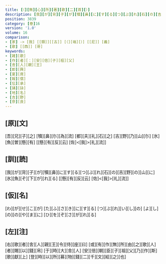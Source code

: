 ```yaml
---
title: [（][無][心][所][著][歌][二][首][）]
description: [我][が][背][子][が][犢][鼻][に][す][る][つ][ぶ][れ][石][の][吉][野][の][山][に][氷][魚][ぞ][下][が][れ][る] [[懸][有][反][云] [佐]<[我]>[礼][流]]
position: 3839
category: [巻]16
version: '1.0'
volume: 16
comparison:
- [家] -> [我] [[類]][[古]] [（][塙][）] [[尼]] [義]
- [歌] [[西]] [哥]
keywords:
- [雑][歌]
- [作][者][：][安][倍][子][祖][父]
- [舎][人][親][王]
- [即][興]
- [宴][席]
- [報][償]
- [伝][承]
- [誦][詠]
- [地][名]
- [吉][野]
- [奈][良]
---
```


## [原][文]

[吾][兄][子][之] [犢][鼻][尓][為][流] [都][夫][礼][石][之] [吉][野][乃][山][尓] [氷][魚][曽][懸][有] [[懸][有][反][云] [佐]<[我]>[礼][流]]

## [訓][読]

[我][が][背][子][が][犢][鼻][に][す][る][つ][ぶ][れ][石][の][吉][野][の][山][に][氷][魚][ぞ][下][が][れ][る] [[懸][有][反][云] [佐]<[我]>[礼][流]]

## [仮][名]

[わ][が][せ][こ][が] [た][ふ][さ][き][に][す][る] [つ][ぶ][れ][い][し][の] [よ][し][の][の][や][ま][に] [ひ][を][ぞ][さ][が][れ][る]

## [左][注]

[右][歌][者][舎][人][親][王][令][侍][座][曰] [或][有][作][無][所][由][之][歌][人][者][賜][以][錢][帛] [于][時][大][舎][人] [安][倍][朝][臣][子][祖][父][乃][作][斯][歌][獻][上] [登][時][以][所][募][物][錢][二][千][文][給][之][也]
